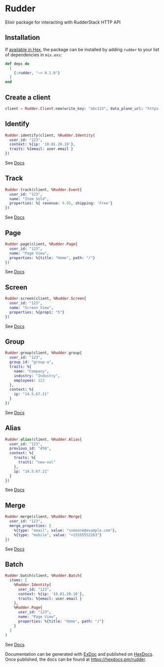 # Rudder

Elixir package for interacting with RudderStack HTTP API

## Installation

If [available in Hex](https://hex.pm/docs/publish), the package can be installed
by adding `rudder` to your list of dependencies in `mix.exs`:

```elixir
def deps do
  [
    {:rudder, "~> 0.1.0"}
  ]
end
```

## Create a client

```elixir
client = Rudder.Client.new(write_key: "abc123", data_plane_url: "https://example.com")
```

## Identify

```elixir
Rudder.identify(client, %Rudder.Identity{
  user_id: "123",
  context: %{ip: '10.81.20.10'},
  traits: %{email: user.email }
})
```

See [Docs](https://www.rudderstack.com/docs/api/http-api/#5-identify)

## Track

```elixir
Rudder.track(client, %Rudder.Event{
  user_id: "123",
  name: "Item Sold",
  properties: %{ revenue: 9.95, shipping: 'Free'}
})
```

See [Docs](https://www.rudderstack.com/docs/api/http-api/#6-track)

## Page

```elixir
Rudder.page(client, %Rudder.Page{
  user_id: "123",
  name: "Page View",
  properties: %{title: "Home", path: "/"}
})
```

See [Docs](https://www.rudderstack.com/docs/api/http-api/#7-page)

## Screen

```elixir
Rudder.screen(client, %Rudder.Screen{
  user_id: "123",
  name: "Screen View",
  properties: %{prop1: "5"}
})
```

See [Docs](https://www.rudderstack.com/docs/api/http-api/#8-screen)

## Group

```elixir
Rudder.group(client, %Rudder.group{
  user_id: "123",
  group_id: "group-a",
  traits: %{
    name: "Company",
    industry: "Industry",
    employees: 123
  },
  context: %{
    ip: "14.5.67.21"
  }
})
```

See [Docs](https://www.rudderstack.com/docs/api/http-api/#9-group)

## Alias

```elixir
Rudder.alias(client, %Rudder.Alias{
  user_id: "123",
  previous_id: "456",
  context: %{
    traits: %{
      trait1: "new-val"
    },
    ip: "14.5.67.21"
  }
})

```

See [Docs](https://www.rudderstack.com/docs/api/http-api/#10-alias)

## Merge

```elixir
Rudder.merge(client, %Rudder.Merge{
  user_id: "123",
  merge_properties: [
    %{type: "email", value: "someone@example.com"},
    %{type: "mobile", value: "+15555552263"}
})
```

See [Docs](https://www.rudderstack.com/docs/api/http-api/#11-merge)

## Batch

```elixir
Rudder.batch(client, %Rudder.Batch{
  items: [
    %Rudder.Identity{
      user_id: "123",
      context: %{ip: '10.81.20.10'},
      traits: %{email: user.email }
    },
    %Rudder.Page{
      user_id: "123",
      name: "Page View",
      properties: %{title: "Home", path: "/"}
    }
  ]
)
```

See [Docs](https://www.rudderstack.com/docs/api/http-api/#12-batch)

Documentation can be generated with [ExDoc](https://github.com/elixir-lang/ex_doc)
and published on [HexDocs](https://hexdocs.pm). Once published, the docs can
be found at <https://hexdocs.pm/rudder>.
